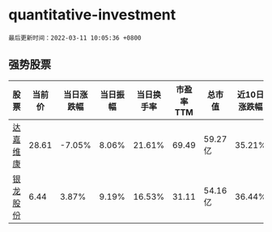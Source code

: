 # quantitative-investment

`最后更新时间：2022-03-11 10:05:36 +0800`

## 强势股票

|股票|当前价|当日涨跌幅|当日振幅|当日换手率|市盈率TTM|总市值|近10日涨跌幅|
|----|----|----|----|----|----|----|----|
|[达嘉维康](https://xueqiu.com/S/SZ301126)|28.61|-7.05%|8.06%|21.61%|69.49|59.27亿|35.21%|
|[银龙股份](https://xueqiu.com/S/SH603969)|6.44|3.87%|9.19%|16.53%|31.11|54.16亿|36.44%|

